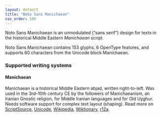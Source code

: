 ```yaml
---
layout: default
title: "Noto Sans Manichaean"
nav_order: 100
---
```

Noto Sans Manichaean is an unmodulated (“sans serif”) design for texts in the historical Middle Eastern _Manichaean_ script. 

Noto Sans Manichaean contains 153 glyphs, 6 OpenType features, and supports 60 characters from the Unicode block Manichaean.


### Supported writing systems


#### Manichaean

Manichaean is a historical Middle Eastern abjad, written right-to-left. Was used in the 3rd–10th century CE by the followers of Manichaeanism, an Iranian Gnostic religion, for Middle Iranian languages and for Old Uyghur. Needs software support for complex text layout (shaping). Read more on [ScriptSource](https://scriptsource.org/scr/Mani), [Unicode](https://www.unicode.org/versions/Unicode13.0.0/ch10.pdf#G27561), [Wikipedia](https://en.wikipedia.org/wiki/ISO_15924:Mani), [Wiktionary](https://en.wiktionary.org/wiki/Category:Manichaean_script), [r12a](https://r12a.github.io/scripts/links?iso=Mani).

